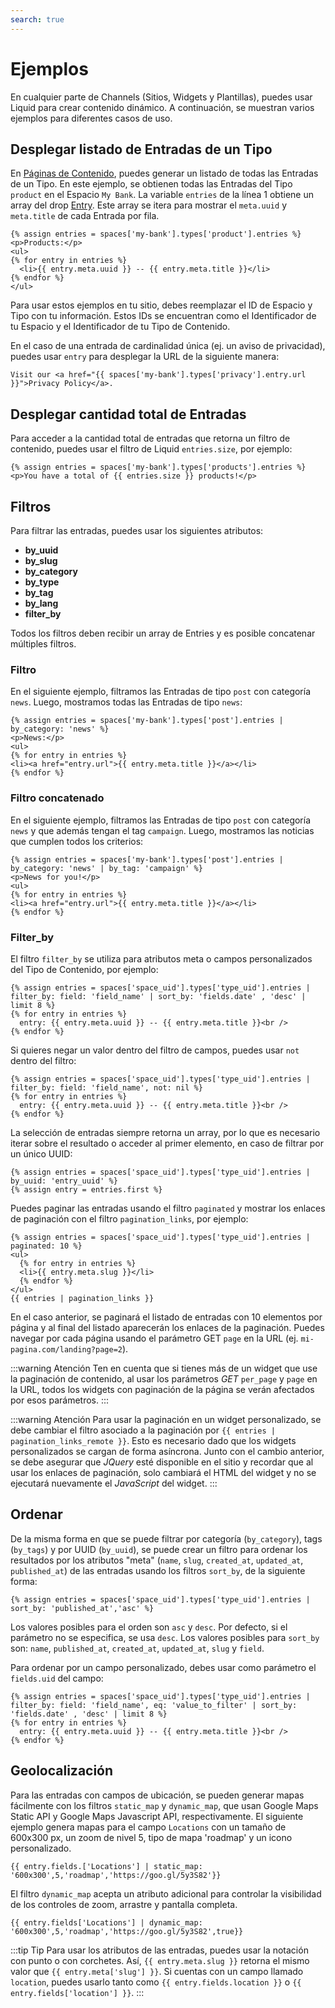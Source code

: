 ```yaml
---
search: true
---
```


# Ejemplos

En cualquier parte de Channels (Sitios, Widgets y Plantillas), puedes usar Liquid para crear contenido dinámico. A continuación, se muestran varios ejemplos para diferentes casos de uso.

## Desplegar listado de Entradas de un Tipo

En [Páginas de Contenido](/es/platform/channels/pages#pagina-de-contenido), puedes generar un listado de todas las Entradas de un Tipo. En este ejemplo, se obtienen todas las Entradas del Tipo `product` en el Espacio `My Bank`. La variable `entries` de la línea 1 obtiene un array del drop [Entry](/es/platform/channels/liquid-markup/drops#entrada). Este array se itera para mostrar el `meta.uuid` y `meta.title` de cada Entrada por fila. 

```liquid
{% assign entries = spaces['my-bank'].types['product'].entries %}
<p>Products:</p>
<ul>
{% for entry in entries %}
  <li>{{ entry.meta.uuid }} -- {{ entry.meta.title }}</li>
{% endfor %}
</ul>
```

Para usar estos ejemplos en tu sitio, debes reemplazar el ID de Espacio y Tipo con tu información. Estos IDs se encuentran como el Identificador de tu Espacio y el Identificador de tu Tipo de Contenido.
 
En el caso de una entrada de cardinalidad única (ej. un aviso de privacidad), puedes usar `entry` para desplegar la URL de la siguiente manera:

```liquid
Visit our <a href="{{ spaces['my-bank'].types['privacy'].entry.url }}">Privacy Policy</a>.
```

## Desplegar cantidad total de Entradas

Para acceder a la cantidad total de entradas que retorna un filtro de contenido, puedes usar el filtro de Liquid `entries.size`, por ejemplo:

```liquid
{% assign entries = spaces['my-bank'].types['products'].entries %}
<p>You have a total of {{ entries.size }} products!</p>
```

## Filtros

Para filtrar las entradas, puedes usar los siguientes atributos:
  - **by_uuid**
  - **by_slug**
  - **by_category**
  - **by_type**
  - **by_tag**
  - **by_lang**
  - **filter_by**

Todos los filtros deben recibir un array de Entries y es posible concatenar múltiples filtros. 

### Filtro

En el siguiente ejemplo, filtramos las Entradas de tipo `post` con categoría `news`. Luego, mostramos todas las Entradas de tipo `news`:

```liquid
{% assign entries = spaces['my-bank'].types['post'].entries | by_category: 'news' %}
<p>News:</p>
<ul>
{% for entry in entries %}
<li><a href="entry.url">{{ entry.meta.title }}</a></li>
{% endfor %}    
```

### Filtro concatenado

En el siguiente ejemplo, filtramos las Entradas de tipo `post` con categoría `news` y que además tengan el tag `campaign`. Luego, mostramos las noticias que cumplen todos los criterios:

```liquid
{% assign entries = spaces['my-bank'].types['post'].entries | by_category: 'news' | by_tag: 'campaign' %}
<p>News for you!</p>
<ul>
{% for entry in entries %}
<li><a href="entry.url">{{ entry.meta.title }}</a></li>
{% endfor %}    
```

### Filter_by

El filtro `filter_by` se utiliza para atributos meta o campos personalizados del Tipo de Contenido, por ejemplo:

```liquid
{% assign entries = spaces['space_uid'].types['type_uid'].entries | filter_by: field: 'field_name' | sort_by: 'fields.date' , 'desc' | limit 8 %}
{% for entry in entries %}
  entry: {{ entry.meta.uuid }} -- {{ entry.meta.title }}<br />
{% endfor %}
```

Si quieres negar un valor dentro del filtro de campos, puedes usar `not` dentro del filtro:

```liquid
{% assign entries = spaces['space_uid'].types['type_uid'].entries | filter_by: field: 'field_name', not: nil %}
{% for entry in entries %}
  entry: {{ entry.meta.uuid }} -- {{ entry.meta.title }}<br />
{% endfor %}
```

La selección de entradas siempre retorna un array, por lo que es necesario iterar sobre el resultado o acceder al primer elemento, en caso de filtrar por un único UUID:

```liquid
{% assign entries = spaces['space_uid'].types['type_uid'].entries | by_uuid: 'entry_uuid' %}
{% assign entry = entries.first %}
```

Puedes paginar las entradas usando el filtro `paginated` y mostrar los enlaces de paginación con el filtro `pagination_links`, por ejemplo:

```liquid
{% assign entries = spaces['space_uid'].types['type_uid'].entries | paginated: 10 %}
<ul>
  {% for entry in entries %}
  <li>{{ entry.meta.slug }}</li>
  {% endfor %}
</ul>
{{ entries | pagination_links }}
```

En el caso anterior, se paginará el listado de entradas con 10 elementos por página y al final del listado aparecerán los enlaces de la paginación. Puedes navegar por cada página usando el parámetro GET `page` en la URL (ej. `mi-pagina.com/landing?page=2`).

:::warning Atención
Ten en cuenta que si tienes más de un widget que use la paginación de contenido, al usar los parámetros _GET_ `per_page` y `page` en la URL, todos los widgets con paginación de la página se verán afectados por esos parámetros.
:::

:::warning Atención
Para usar la paginación en un widget personalizado, se debe cambiar el filtro asociado a la paginación por <span v-pre>`{{ entries | pagination_links_remote }}`</span>. Esto es necesario dado que los widgets personalizados se cargan de forma asíncrona. Junto con el cambio anterior, se debe asegurar que _JQuery_ esté disponible en el sitio y recordar que al usar los enlaces de paginación, solo cambiará el HTML del widget y no se ejecutará nuevamente el _JavaScript_ del widget.
:::

## Ordenar

De la misma forma en que se puede filtrar por categoría (`by_category`), tags (`by_tags`) y por UUID (`by_uuid`), se puede crear un filtro para ordenar los resultados por los atributos "meta" (`name`, `slug`, `created_at`, `updated_at`, `published_at`) de las entradas usando los filtros `sort_by`, de la siguiente forma:

```liquid
{% assign entries = spaces['space_uid'].types['type_uid'].entries | sort_by: 'published_at','asc' %}
```

Los valores posibles para el orden son `asc` y `desc`. Por defecto, si el parámetro no se especifica, se usa `desc`.
Los valores posibles para `sort_by` son: `name`, `published_at`, `created_at`, `updated_at`, `slug` y `field`.

Para ordenar por un campo personalizado, debes usar como parámetro el `fields.uid` del campo:

```liquid
{% assign entries = spaces['space_uid'].types['type_uid'].entries | filter_by: field: 'field_name', eq: 'value_to_filter' | sort_by: 'fields.date' , 'desc' | limit 8 %}
{% for entry in entries %}
  entry: {{ entry.meta.uuid }} -- {{ entry.meta.title }}<br />
{% endfor %}
```

## Geolocalización

Para las entradas con campos de ubicación, se pueden generar mapas fácilmente con los filtros `static_map` y `dynamic_map`, que usan Google Maps Static API y Google Maps Javascript API, respectivamente. El siguiente ejemplo genera mapas para el campo `Locations` con un tamaño de 600x300 px, un zoom de nivel 5, tipo de mapa 'roadmap' y un icono personalizado.

```liquid
{{ entry.fields.['Locations'] | static_map: '600x300',5,'roadmap','https://goo.gl/5y3S82'}}
```

El filtro `dynamic_map` acepta un atributo adicional para controlar la visibilidad de los controles de zoom, arrastre y pantalla completa.

```liquid
{{ entry.fields['Locations'] | dynamic_map: '600x300',5,'roadmap','https://goo.gl/5y3S82',true}}
```

:::tip Tip
Para usar los atributos de las entradas, puedes usar la notación con punto o con corchetes. Así, <span v-pre>`{{ entry.meta.slug }}`</span> retorna el mismo valor que <span v-pre>`{{ entry.meta['slug'] }}`</span>. Si cuentas con un campo llamado `location`, puedes usarlo tanto como <span v-pre>`{{ entry.fields.location }}`</span> o <span v-pre>`{{ entry.fields['location'] }}`</span>.
:::

